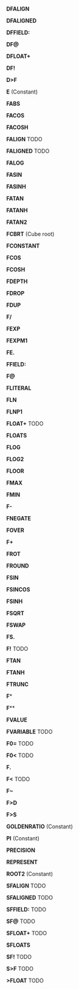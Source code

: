 **DFALIGN**

**DFALIGNED**

**DFFIELD:**

**DF@**

**DFLOAT+**

**DF!**

**D>F**

**E**		(Constant)

**FABS**

**FACOS**

**FACOSH**

**FALIGN**	TODO

**FALIGNED**	TODO

**FALOG**

**FASIN**

**FASINH**

**FATAN**

**FATANH**

**FATAN2**

**FCBRT**	(Cube root)

**FCONSTANT**

**FCOS**

**FCOSH**

**FDEPTH**

**FDROP**

**FDUP**

**F/**

**FEXP**

**FEXPM1**

**FE.**

**FFIELD:**

**F@**

**FLITERAL**

**FLN**

**FLNP1**

**FLOAT+**	TODO

**FLOATS**

**FLOG**

**FLOG2**

**FLOOR**

**FMAX**

**FMIN**

**F-**

**FNEGATE**

**FOVER**

**F+**

**FROT**

**FROUND**

**FSIN**

**FSINCOS**

**FSINH**

**FSQRT**

**FSWAP**

**FS.**

**F!**		TODO

**FTAN**

**FTANH**

**FTRUNC**

**F***

**F****

**FVALUE**

**FVARIABLE**	TODO

**F0=**		TODO

**F0<**		TODO

**F.**

**F<**		TODO

**F~**

**F>D**

**F>S**

**GOLDENRATIO** (Constant)

**PI**		(Constant)

**PRECISION**

**REPRESENT**

**ROOT2**	(Constant)

**SFALIGN**	TODO

**SFALIGNED**	TODO

**SFFIELD:**	TODO

**SF@**		TODO

**SFLOAT+**	TODO

**SFLOATS**

**SF!**		TODO

**S>F**		TODO

**>FLOAT**	TODO
